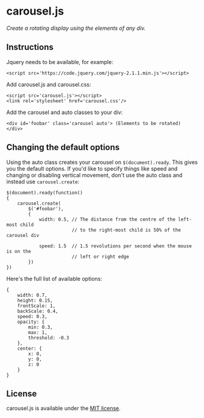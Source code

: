 # carousel.js

*Create a rotating display using the elements of any div.*

## Instructions

Jquery needs to be available, for example:

    <script src='https://code.jquery.com/jquery-2.1.1.min.js'></script>

Add carousel.js and carousel.css:

    <script src='carousel.js'></script>
    <link rel='stylesheet' href='carousel.css'/>

Add the carousel and auto classes to your div:

    <div id='foobar' class='carousel auto'> (Elements to be rotated) </div>

## Changing the default options

Using the auto class creates your carousel on `$(document).ready`. This gives you the default options. If you'd like to specify things like speed and changing or disabling vertical movement, don't use the auto class and instead use `carousel.create`:


    $(document).ready(function()
    {
        carousel.create(
            $('#foobar'),
            {
                width: 0.5, // The distance from the centre of the left-most child
                            // to the right-most child is 50% of the carousel div
    
                speed: 1.5  // 1.5 revolutions per second when the mouse is on the
                            // left or right edge
            })
    })

Here's the full list of available options:

    {
        width: 0.7,
        height: 0.15,
        frontScale: 1,
        backScale: 0.4,
        speed: 0.3,
        opacity: {
            min: 0.3,
            max: 1,
            threshold: -0.3
        },
        center: {
            x: 0,
            y: 0,
            z: 0
        }
    }

## License

carousel.js is available under the [MIT license](http://opensource.org/licenses/MIT).
